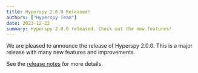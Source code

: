 ```yaml
---
title: Hyperspy 2.0.0 Released!
authors: ["Hyperspy Team"]
date: 2023-12-22
summary: Hyperspy 2.0.0 released. Check out the new features!
---
```


We are pleased to announce the release of Hyperspy 2.0.0. This is a major release with many new
features and improvements. 

See the [release notes](hyperspy.org/hyperspy-doc/current/release_notes.html) for 
more details.
